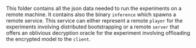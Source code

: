 This folder contains all the json data needed to run the experiments
on a remote machine. It contains also the binary ```inference```
which spawns a remote service. This service can either represent a remote ```player``` for the experiments
involving distributed bootstrapping or a remote ```server``` that offers
an oblivious decryption oracle for the experiment involving offloading the
encrypted model to the ```client```.